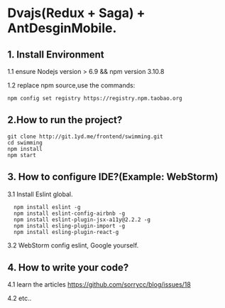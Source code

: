 # Dvajs(Redux + Saga) + AntDesginMobile.
## 1. Install Environment
1.1 ensure Nodejs version > 6.9 && npm version 3.10.8

1.2 replace npm source,use the commands:
  ```
  npm config set registry https://registry.npm.taobao.org
  ```

## 2.How to run the project?

```
git clone http://git.1yd.me/frontend/swimming.git
cd swimming
npm install
npm start 
```

## 3. How to configure IDE?(Example: WebStorm)

3.1 Install Eslint global.
```
  npm install eslint -g 
  npm install eslint-config-airbnb -g 
  npm install eslint-plugin-jsx-a11y@2.2.2 -g 
  npm install esling-plugin-import -g 
  npm install esling-plugin-react-g
```
3.2 WebStorm config eslint, Google yourself.

## 4. How to write your code?
4.1 learn the articles https://github.com/sorrycc/blog/issues/18

4.2 etc..
